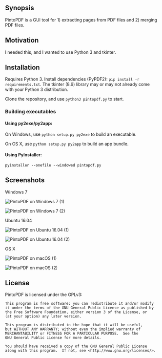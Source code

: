 ## Synopsis

PintoPDF is a GUI tool for 1) extracting pages from PDF files and 2) merging PDF files.

## Motivation

I needed this, and I wanted to use Python 3 and tkinter.

## Installation

Requires Python 3.
Install dependencies (PyPDF2): `pip install -r requirements.txt`.
The tkinter (8.6) library may or may not already come with your Python 3 distribution.

Clone the repository, and use `python3 pintopdf.py` to start.

### Building executables

#### Using py2exe/py2app:

On Windows, use `python setup.py py2exe` to build an executable.

On OS X, use `python setup.py py2app` to build an app bundle.

#### Using PyInstaller: 

`pyinstaller --onefile --windowed pintopdf.py`

## Screenshots

Windows 7

![PintoPDF on Windows 7 (1)](https://www.armontoubman.com/files/pintopdf/pintopdf_windows7_1.png)

![PintoPDF on Windows 7 (2)](https://www.armontoubman.com/files/pintopdf/pintopdf_windows7_2.png)

Ubuntu 16.04

![PintoPDF on Ubuntu 16.04 (1)](https://www.armontoubman.com/files/pintopdf/pintopdf_ubuntu_1.png)

![PintoPDF on Ubuntu 16.04 (2)](https://www.armontoubman.com/files/pintopdf/pintopdf_ubuntu_2.png)

OS X

![PintoPDF on macOS (1)](https://www.armontoubman.com/files/pintopdf/pintopdf_osx_1.png)

![PintoPDF on macOS (2)](https://www.armontoubman.com/files/pintopdf/pintopdf_osx_2.png)

## License

PintoPDF is licensed under the GPLv3:

    This program is free software: you can redistribute it and/or modify
    it under the terms of the GNU General Public License as published by
    the Free Software Foundation, either version 3 of the License, or
    (at your option) any later version.

    This program is distributed in the hope that it will be useful,
    but WITHOUT ANY WARRANTY; without even the implied warranty of
    MERCHANTABILITY or FITNESS FOR A PARTICULAR PURPOSE.  See the
    GNU General Public License for more details.

    You should have received a copy of the GNU General Public License
    along with this program.  If not, see <http://www.gnu.org/licenses/>.

